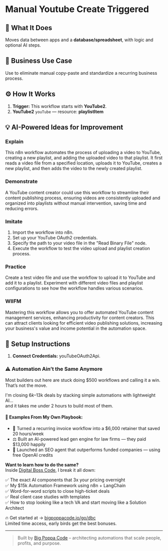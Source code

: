 # Manual Youtube Create Triggered
  ## 🚀 What It Does
  Moves data between apps and a **database/spreadsheet**, with logic and optional AI steps.
  
  ## 💼 Business Use Case
  Use to eliminate manual copy-paste and standardize a recurring business process.
  
  ## ⚙️ How It Works
  1. **Trigger:** This workflow starts with **YouTube2**.
  2. **YouTube2** `youTube` — resource: **playlistItem**
  
  ## 💡 AI-Powered Ideas for Improvement
  ### Explain
This n8n workflow automates the process of uploading a video to YouTube, creating a new playlist, and adding the uploaded video to that playlist. It first reads a video file from a specified location, uploads it to YouTube, creates a new playlist, and then adds the video to the newly created playlist.

### Demonstrate
A YouTube content creator could use this workflow to streamline their content publishing process, ensuring videos are consistently uploaded and organized into playlists without manual intervention, saving time and reducing errors.

### Imitate
1. Import the workflow into n8n.
2. Set up your YouTube OAuth2 credentials.
3. Specify the path to your video file in the "Read Binary File" node.
4. Execute the workflow to test the video upload and playlist creation process.

### Practice
Create a test video file and use the workflow to upload it to YouTube and add it to a playlist. Experiment with different video files and playlist configurations to see how the workflow handles various scenarios.

### WIIFM
Mastering this workflow allows you to offer automated YouTube content management services, enhancing productivity for content creators. This can attract clients looking for efficient video publishing solutions, increasing your business's value and income potential in the automation space.
  
  ## 🔧 Setup Instructions
  1. **Connect Credentials:** youTubeOAuth2Api.
  
### ⚠️ Automation Ain’t the Same Anymore

Most builders out here are stuck doing $500 workflows and calling it a win.  
That’s not the move.  

I'm closing $6k–$13k deals by stacking simple automations with lightweight AI...  
and it takes me under 2 hours to build most of them.

#### 🧠 Examples From My Own Playbook:
- 🔁 Turned a recurring invoice workflow into a $6,000 retainer that saved 20 hours/week  
- ⚖️ Built an AI-powered lead gen engine for law firms — they paid $13,000 happily  
- 🚀 Launched an SEO agent that outperforms funded companies — using free OpenAI credits  

**Want to learn how to do the same?**  
Inside [Digital Boss Code](https://bigpoppacode.io/go/dbc), I break it all down:

✅ The exact AI components that 3x your pricing overnight  
✅ My $15k Automation Framework using n8n + LangChain  
✅ Word-for-word scripts to close high-ticket deals  
✅ Real client case studies with templates  
✅ How to stop looking like a tech VA and start moving like a Solution Architect  

🔥 Get started at → [bigpoppacode.io/go/dbc](https://bigpoppacode.io/go/dbc)  
Limited time access, early birds get the best bonuses.

---
> Built by [Big Poppa Code](https://bigpoppacode.io) – architecting automations that scale people, profits, and purpose.
  